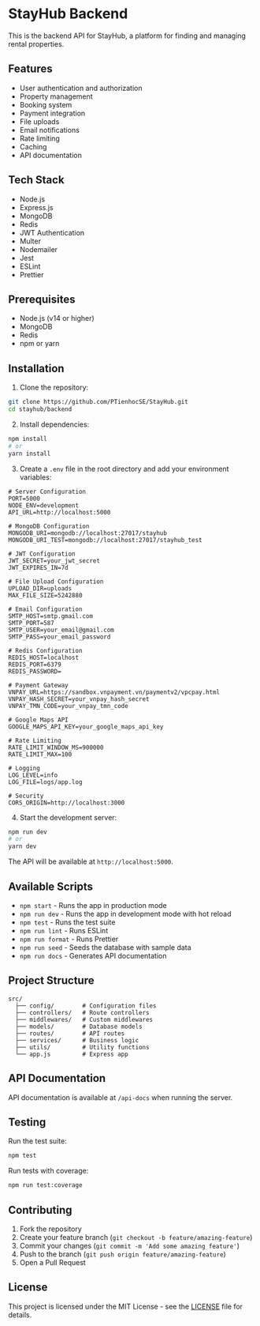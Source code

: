 # StayHub Backend

This is the backend API for StayHub, a platform for finding and managing rental properties.

## Features

- User authentication and authorization
- Property management
- Booking system
- Payment integration
- File uploads
- Email notifications
- Rate limiting
- Caching
- API documentation

## Tech Stack

- Node.js
- Express.js
- MongoDB
- Redis
- JWT Authentication
- Multer
- Nodemailer
- Jest
- ESLint
- Prettier

## Prerequisites

- Node.js (v14 or higher)
- MongoDB
- Redis
- npm or yarn

## Installation

1. Clone the repository:
```bash
git clone https://github.com/PTienhocSE/StayHub.git
cd stayhub/backend
```

2. Install dependencies:
```bash
npm install
# or
yarn install
```

3. Create a `.env` file in the root directory and add your environment variables:
```env
# Server Configuration
PORT=5000
NODE_ENV=development
API_URL=http://localhost:5000

# MongoDB Configuration
MONGODB_URI=mongodb://localhost:27017/stayhub
MONGODB_URI_TEST=mongodb://localhost:27017/stayhub_test

# JWT Configuration
JWT_SECRET=your_jwt_secret
JWT_EXPIRES_IN=7d

# File Upload Configuration
UPLOAD_DIR=uploads
MAX_FILE_SIZE=5242880

# Email Configuration
SMTP_HOST=smtp.gmail.com
SMTP_PORT=587
SMTP_USER=your_email@gmail.com
SMTP_PASS=your_email_password

# Redis Configuration
REDIS_HOST=localhost
REDIS_PORT=6379
REDIS_PASSWORD=

# Payment Gateway
VNPAY_URL=https://sandbox.vnpayment.vn/paymentv2/vpcpay.html
VNPAY_HASH_SECRET=your_vnpay_hash_secret
VNPAY_TMN_CODE=your_vnpay_tmn_code

# Google Maps API
GOOGLE_MAPS_API_KEY=your_google_maps_api_key

# Rate Limiting
RATE_LIMIT_WINDOW_MS=900000
RATE_LIMIT_MAX=100

# Logging
LOG_LEVEL=info
LOG_FILE=logs/app.log

# Security
CORS_ORIGIN=http://localhost:3000
```

4. Start the development server:
```bash
npm run dev
# or
yarn dev
```

The API will be available at `http://localhost:5000`.

## Available Scripts

- `npm start` - Runs the app in production mode
- `npm run dev` - Runs the app in development mode with hot reload
- `npm test` - Runs the test suite
- `npm run lint` - Runs ESLint
- `npm run format` - Runs Prettier
- `npm run seed` - Seeds the database with sample data
- `npm run docs` - Generates API documentation

## Project Structure

```
src/
  ├── config/        # Configuration files
  ├── controllers/   # Route controllers
  ├── middlewares/   # Custom middlewares
  ├── models/        # Database models
  ├── routes/        # API routes
  ├── services/      # Business logic
  ├── utils/         # Utility functions
  └── app.js         # Express app
```

## API Documentation

API documentation is available at `/api-docs` when running the server.

## Testing

Run the test suite:
```bash
npm test
```

Run tests with coverage:
```bash
npm run test:coverage
```

## Contributing

1. Fork the repository
2. Create your feature branch (`git checkout -b feature/amazing-feature`)
3. Commit your changes (`git commit -m 'Add some amazing feature'`)
4. Push to the branch (`git push origin feature/amazing-feature`)
5. Open a Pull Request

## License

This project is licensed under the MIT License - see the [LICENSE](LICENSE) file for details. 